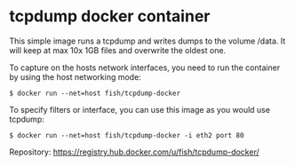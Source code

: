 # tcpdump docker container

This simple image runs a tcpdump and writes dumps to the volume /data.
It will keep at max 10x 1GB files and overwrite the oldest one.

To capture on the hosts network interfaces, you need to run the
container by using the host networking mode:

    $ docker run --net=host fish/tcpdump-docker

To specify filters or interface, you can use this image as you would
use tcpdump:

    $ docker run --net=host fish/tcpdump-docker -i eth2 port 80
    
Repository: https://registry.hub.docker.com/u/fish/tcpdump-docker/

